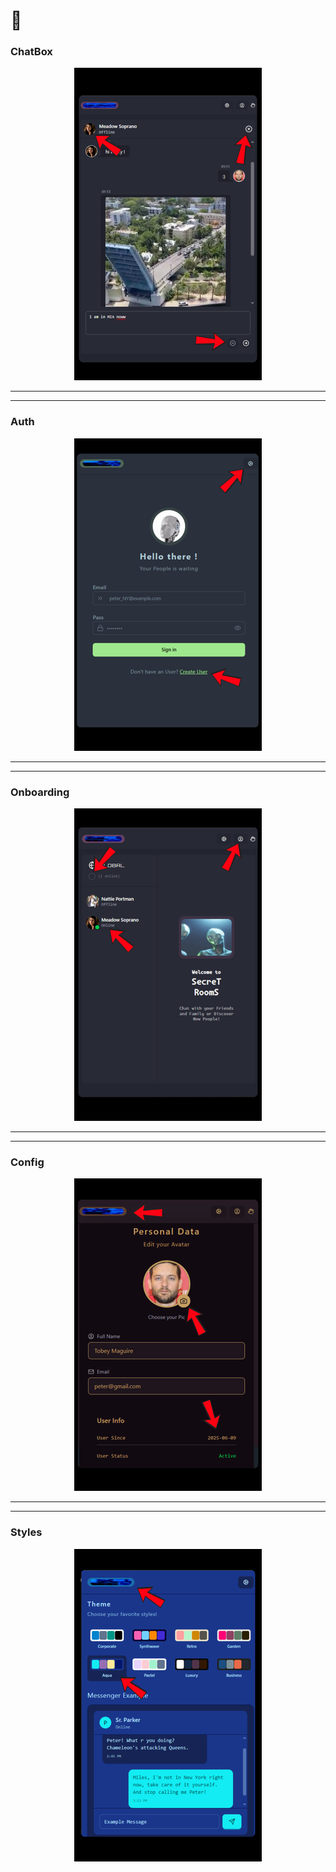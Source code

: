 # 📱

### ChatBox

<div align="center">
  <img src="./client/public/chatbox.png" alt="chat" width="300" />
</div>

---

---

### Auth

<div align="center">
  <img src="./client/public/auth.png" alt="auth" width="300" />
</div>

---

---

### Onboarding

<div align="center">
  <img src="./client/public/onboarding.png" alt="onboarding" width="300" />
</div>

---

---

### Config

<div align="center">
  <img src="./client/public/config.png" alt="config" width="300" />
</div>

---

---

### Styles

<div align="center">
  <img src="./client/public/styles.png" alt="styles" width="300" />
</div>
